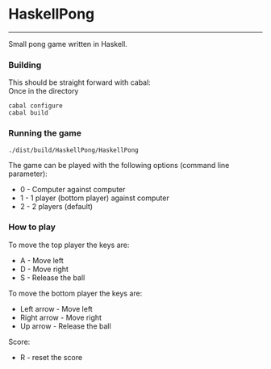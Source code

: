 # HaskellPong
<hr/>
Small pong game written in Haskell.

### Building
This should be straight forward with cabal:
<br/>
Once in the directory
```
cabal configure
cabal build
```

### Running the game
```
./dist/build/HaskellPong/HaskellPong
```
The game can be played with the following options (command line parameter):
- 0 - Computer against computer
- 1 - 1 player (bottom player) against computer
- 2 - 2 players (default)

### How to play
<p>To move the top player the keys are:
  <ul>
    <li>A - Move left</li>
    <li>D - Move right</li>
    <li>S - Release the ball</li>
  </ul>
</p>
<p>To move the bottom player the keys are:
  <ul>
    <li>Left arrow - Move left</li>
    <li>Right arrow - Move right</li>
    <li>Up arrow - Release the ball</li>
  </ul>
</p>
<p>Score:
  <ul>
    <li>R - reset the score</li>
  </ul>
</p>
